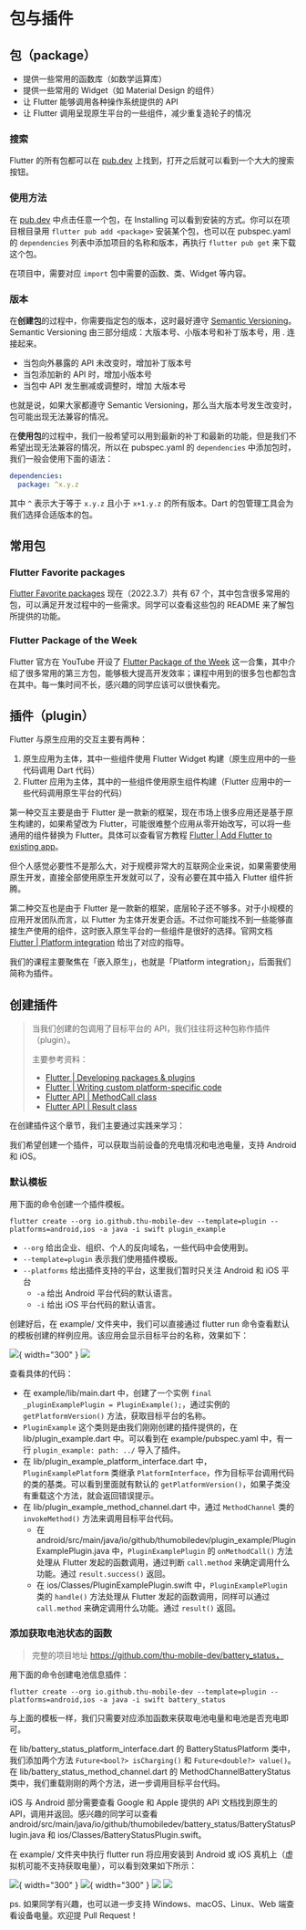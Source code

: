 # 包与插件

## 包（package）

- 提供一些常用的函数库（如数学运算库）
- 提供一些常用的 Widget（如 Material Design 的组件）
- 让 Flutter 能够调用各种操作系统提供的 API
- 让 Flutter 调用呈现原生平台的一些组件，减少重复造轮子的情况

### 搜索

Flutter 的所有包都可以在 [pub.dev](https://pub.dev) 上找到，打开之后就可以看到一个大大的搜索按钮。

### 使用方法

在 [pub.dev](https://pub.dev) 中点击任意一个包，在 Installing 可以看到安装的方式。你可以在项目根目录用 `flutter pub add <package>` 安装某个包，也可以在 pubspec.yaml 的 `dependencies` 列表中添加项目的名称和版本，再执行 `flutter pub get` 来下载这个包。

在项目中，需要对应 `import` 包中需要的函数、类、Widget 等内容。

### 版本

在**创建包**的过程中，你需要指定包的版本，这时最好遵守 [Semantic Versioning](https://semver.org)。Semantic Versioning 由三部分组成：大版本号、小版本号和补丁版本号，用 . 连接起来。

- 当包向外暴露的 API 未改变时，增加补丁版本号
- 当包添加新的 API 时，增加小版本号
- 当包中 API 发生删减或调整时，增加 大版本号

也就是说，如果大家都遵守 Semantic Versioning，那么当大版本号发生改变时，包可能出现无法兼容的情况。

在**使用包**的过程中，我们一般希望可以用到最新的补丁和最新的功能，但是我们不希望出现无法兼容的情况，所以在 pubspec.yaml 的 `dependencies` 中添加包时，我们一般会使用下面的语法：

```yml
dependencies:
  package: ^x.y.z
```

其中 `^` 表示大于等于 `x.y.z` 且小于 `x+1.y.z` 的所有版本。Dart 的包管理工具会为我们选择合适版本的包。

## 常用包

### Flutter Favorite packages

[Flutter Favorite packages](https://pub.dev/packages?q=is%3Aflutter-favorite) 现在（2022.3.7）共有 67 个，其中包含很多常用的包，可以满足开发过程中的一些需求。同学可以查看这些包的 README 来了解包所提供的功能。

### Flutter Package of the Week

Flutter 官方在 YouTube 开设了 [Flutter Package of the Week](https://www.youtube.com/playlist?list=PLjxrf2q8roU1quF6ny8oFHJ2gBdrYN_AK) 这一合集，其中介绍了很多常用的第三方包，能够极大提高开发效率；课程中用到的很多包也都包含在其中。每一集时间不长，感兴趣的同学应该可以很快看完。

## 插件（plugin）

Flutter 与原生应用的交互主要有两种：

1. 原生应用为主体，其中一些组件使用 Flutter Widget 构建（原生应用中的一些代码调用 Dart 代码）
2. Flutter 应用为主体，其中的一些组件使用原生组件构建（Flutter 应用中的一些代码调用原生平台的代码）

第一种交互主要是由于 Flutter 是一款新的框架，现在市场上很多应用还是基于原生构建的，如果希望改为 Flutter，可能很难整个应用从零开始改写，可以将一些通用的组件替换为 Flutter。具体可以查看官方教程 [Flutter | Add Flutter to existing app](https://docs.flutter.dev/development/add-to-app)。

但个人感觉必要性不是那么大，对于规模非常大的互联网企业来说，如果需要使用原生开发，直接全部使用原生开发就可以了，没有必要在其中插入 Flutter 组件折腾。

第二种交互也是由于 Flutter 是一款新的框架，底层轮子还不够多。对于小规模的应用开发团队而言，以 Flutter 为主体开发更合适。不过你可能找不到一些能够直接生产使用的组件，这时嵌入原生平台的一些组件是很好的选择。官网文档 [Flutter | Platform integration](https://docs.flutter.dev/development/platform-integration) 给出了对应的指导。

我们的课程主要聚焦在「嵌入原生」，也就是「Platform integration」，后面我们简称为插件。

## 创建插件

> 当我们创建的包调用了目标平台的 API，我们往往将这种包称作插件（plugin）。
>
> 主要参考资料：
>
> - [Flutter | Developing packages & plugins](https://docs.flutter.dev/development/packages-and-plugins/developing-packages)
> - [Flutter | Writing custom platform-specific code](https://docs.flutter.dev/development/platform-integration/platform-channels)
> - [Flutter API | MethodCall class](https://api.flutter.dev/flutter/services/MethodCall-class.html)
> - [Flutter API | Result class](https://api.flutter.dev/flutter/flutter_driver/Result-class.html)

在创建插件这个章节，我们主要通过实践来学习：

我们希望创建一个插件，可以获取当前设备的充电情况和电池电量，支持 Android 和 iOS。

### 默认模板

用下面的命令创建一个插件模板。

```
flutter create --org io.github.thu-mobile-dev --template=plugin --platforms=android,ios -a java -i swift plugin_example
```

- `--org` 给出企业、组织、个人的反向域名，一些代码中会使用到。
- `--template=plugin` 表示我们使用插件模板。
- `--platforms` 给出插件支持的平台，这里我们暂时只关注 Android 和 iOS 平台
    - `-a` 给出 Android 平台代码的默认语言。
    - `-i` 给出 iOS 平台代码的默认语言。

创建好后，在 example/ 文件夹中，我们可以直接通过 flutter run 命令查看默认的模板创建的样例应用。该应用会显示目标平台的名称，效果如下：

![](images-flutter-plugin/android-template.jpeg){ width="300" }
![](images-flutter-plugin/ios-template.png)

查看具体的代码：

- 在 example/lib/main.dart 中，创建了一个实例 `final _pluginExamplePlugin = PluginExample();`，通过实例的 `getPlatformVersion()` 方法，获取目标平台的名称。
- `PluginExample` 这个类则是由我们刚刚创建的插件提供的，在 lib/plugin_example.dart 中。可以看到在 example/pubspec.yaml 中，有一行 `plugin_example: path: ../` 导入了插件。
- 在 lib/plugin_example_platform_interface.dart 中，`PluginExamplePlatform` 类继承 `PlatformInterface`，作为目标平台调用代码的类的基类。可以看到里面就有默认的 `getPlatformVersion()`，如果子类没有重载这个方法，就会返回错误提示。
- 在 lib/plugin_example_method_channel.dart 中，通过 `MethodChannel` 类的 `invokeMethod()` 方法来调用目标平台代码。
    - 在 android/src/main/java/io/github/thumobiledev/plugin_example/PluginExamplePlugin.java 中，`PluginExamplePlugin` 的 `onMethodCall()` 方法处理从 Flutter 发起的函数调用，通过判断 `call.method` 来确定调用什么功能。通过 `result.success()` 返回。
    - 在 ios/Classes/PluginExamplePlugin.swift 中，`PluginExamplePlugin` 类的 `handle()` 方法处理从 Flutter 发起的函数调用，同样可以通过 `call.method` 来确定调用什么功能。通过 `result()` 返回。

### 添加获取电池状态的函数

> 完整的项目地址 https://github.com/thu-mobile-dev/battery_status，

用下面的命令创建电池信息插件：

```
flutter create --org io.github.thu-mobile-dev --template=plugin --platforms=android,ios -a java -i swift battery_status
```

与上面的模板一样，我们只需要对应添加函数来获取电池电量和电池是否充电即可。

在 lib/battery_status_platform_interface.dart 的 BatteryStatusPlatform 类中，我们添加两个方法 `Future<bool?> isCharging()` 和 `Future<double?> value()`。在 lib/battery_status_method_channel.dart 的 MethodChannelBatteryStatus 类中，我们重载刚刚的两个方法，进一步调用目标平台代码。

iOS 与 Android 部分需要查看 Google 和 Apple 提供的 API 文档找到原生的 API，调用并返回。感兴趣的同学可以查看 android/src/main/java/io/github/thumobiledev/battery_status/BatteryStatusPlugin.java 和 ios/Classes/BatteryStatusPlugin.swift。

在 example/ 文件夹中执行 flutter run 将应用安装到 Android 或 iOS 真机上（虚拟机可能不支持获取电量），可以看到效果如下所示：

![](images-flutter-plugin/android-not-charging.jpeg){ width="300" }
![](images-flutter-plugin/android-charging.jpeg){ width="300" }
![](images-flutter-plugin/ios-not-charging.png)
![](images-flutter-plugin/ios-charging.png)

ps. 如果同学有兴趣，也可以进一步支持 Windows、macOS、Linux、Web 端查看设备电量。欢迎提 Pull Request！
